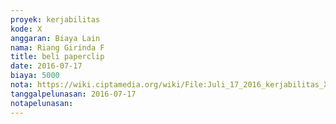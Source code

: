 ```yaml
---
proyek: kerjabilitas
kode: X
anggaran: Biaya Lain
nama: Riang Girinda F
title: beli paperclip
date: 2016-07-17
biaya: 5000
nota: https://wiki.ciptamedia.org/wiki/File:Juli_17_2016_kerjabilitas_X_paper_clip_ginda.jpg
tanggalpelunasan: 2016-07-17
notapelunasan:
---
```

